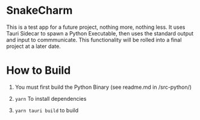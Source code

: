 # SnakeCharm
This is a test app for a future project, nothing more, nothing less.
It uses Tauri Sidecar to spawn a Python Executable, then uses the standard output and input to commmunicate.
This functionality will be rolled into a final project at a later date.

# How to Build
1. You must first build the Python Binary (see readme.md in /src-python/)

2. `yarn` To install dependencies

3. `yarn tauri build` to build
